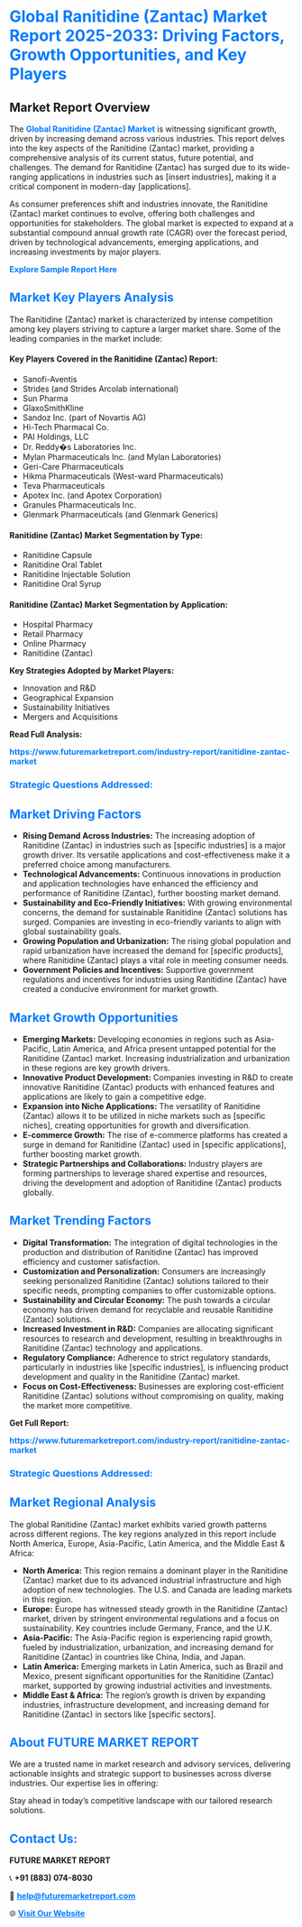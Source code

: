<h1 style="color: #007BFF;">Global Ranitidine (Zantac) Market Report 2025-2033: Driving Factors, Growth Opportunities, and Key Players</h1>

<section id="overview">
<h2>Market Report Overview</h2>
<p>The <a href="https://www.futuremarketreport.com/industry-report/ranitidine-zantac-market" style="color: #007BFF; text-decoration: none;"><strong>Global Ranitidine (Zantac) Market</strong></a> is witnessing significant growth, driven by increasing demand across various industries. This report delves into the key aspects of the Ranitidine (Zantac) market, providing a comprehensive analysis of its current status, future potential, and challenges. The demand for Ranitidine (Zantac) has surged due to its wide-ranging applications in industries such as [insert industries], making it a critical component in modern-day [applications].</p>
<p>As consumer preferences shift and industries innovate, the Ranitidine (Zantac) market continues to evolve, offering both challenges and opportunities for stakeholders. The global market is expected to expand at a substantial compound annual growth rate (CAGR) over the forecast period, driven by technological advancements, emerging applications, and increasing investments by major players.</p>
</section>

<section id="overview">
<p><a href="https://www.futuremarketreport.com/request-sample/reportId=122039" style="color: #007BFF; text-decoration: none;"><strong>Explore Sample Report Here</strong></a></p>
</section>

<section id="key-players">
<h2 style="color: #007BFF;">Market Key Players Analysis</h2>
<p>The Ranitidine (Zantac) market is characterized by intense competition among key players striving to capture a larger market share. Some of the leading companies in the market include:</p>
<h4>Key Players Covered in the Ranitidine (Zantac) Report:</h4>
<ul><li>Sanofi-Aventis</li><li>Strides (and Strides Arcolab international)</li><li>Sun Pharma</li><li>GlaxoSmithKline</li><li>Sandoz Inc. (part of Novartis AG)</li><li>Hi-Tech Pharmacal Co.</li><li>PAI Holdings, LLC</li><li>Dr. Reddy�s Laboratories Inc.</li><li>Mylan Pharmaceuticals Inc. (and Mylan Laboratories)</li><li>Geri-Care Pharmaceuticals</li><li>Hikma Pharmaceuticals (West-ward Pharmaceuticals)</li><li>Teva Pharmaceuticals</li><li>Apotex Inc. (and Apotex Corporation)</li><li>Granules Pharmaceuticals Inc.</li><li>Glenmark Pharmaceuticals (and Glenmark Generics)</li></ul>
<h4>Ranitidine (Zantac) Market Segmentation by Type:</h4>
<ul><li>Ranitidine Capsule</li><li>Ranitidine Oral Tablet</li><li>Ranitidine Injectable Solution</li><li>Ranitidine Oral Syrup</li></ul>

<h4>Ranitidine (Zantac) Market Segmentation by Application:</h4>
<ul><li>Hospital Pharmacy</li><li>Retail Pharmacy</li><li>Online Pharmacy</li><li>Ranitidine (Zantac)</li></ul>
<p><strong>Key Strategies Adopted by Market Players:</strong></p>
<ul>
<li>Innovation and R&D</li>
<li>Geographical Expansion</li>
<li>Sustainability Initiatives</li>
<li>Mergers and Acquisitions</li>
</ul>
</section>

<section>
<p><strong>Read Full Analysis: </strong></p><a href="https://www.futuremarketreport.com/industry-report/ranitidine-zantac-market" style="color: #007BFF; text-decoration: none;"><strong>https://www.futuremarketreport.com/industry-report/ranitidine-zantac-market</strong></a>
<h3 style="color: #007BFF;">Strategic Questions Addressed:</h3>
</section>

<section id="driving-factors">
<h2 style="color: #007BFF;">Market Driving Factors</h2>
<ul>
<li><strong>Rising Demand Across Industries:</strong> The increasing adoption of Ranitidine (Zantac) in industries such as [specific industries] is a major growth driver. Its versatile applications and cost-effectiveness make it a preferred choice among manufacturers.</li>
<li><strong>Technological Advancements:</strong> Continuous innovations in production and application technologies have enhanced the efficiency and performance of Ranitidine (Zantac), further boosting market demand.</li>
<li><strong>Sustainability and Eco-Friendly Initiatives:</strong> With growing environmental concerns, the demand for sustainable Ranitidine (Zantac) solutions has surged. Companies are investing in eco-friendly variants to align with global sustainability goals.</li>
<li><strong>Growing Population and Urbanization:</strong> The rising global population and rapid urbanization have increased the demand for [specific products], where Ranitidine (Zantac) plays a vital role in meeting consumer needs.</li>
<li><strong>Government Policies and Incentives:</strong> Supportive government regulations and incentives for industries using Ranitidine (Zantac) have created a conducive environment for market growth.</li>
</ul>
</section>

<section id="growth-opportunities">
<h2 style="color: #007BFF;">Market Growth Opportunities</h2>
<ul>
<li><strong>Emerging Markets:</strong> Developing economies in regions such as Asia-Pacific, Latin America, and Africa present untapped potential for the Ranitidine (Zantac) market. Increasing industrialization and urbanization in these regions are key growth drivers.</li>
<li><strong>Innovative Product Development:</strong> Companies investing in R&D to create innovative Ranitidine (Zantac) products with enhanced features and applications are likely to gain a competitive edge.</li>
<li><strong>Expansion into Niche Applications:</strong> The versatility of Ranitidine (Zantac) allows it to be utilized in niche markets such as [specific niches], creating opportunities for growth and diversification.</li>
<li><strong>E-commerce Growth:</strong> The rise of e-commerce platforms has created a surge in demand for Ranitidine (Zantac) used in [specific applications], further boosting market growth.</li>
<li><strong>Strategic Partnerships and Collaborations:</strong> Industry players are forming partnerships to leverage shared expertise and resources, driving the development and adoption of Ranitidine (Zantac) products globally.</li>
</ul>
</section>

<section id="trending-factors">
<h2 style="color: #007BFF;">Market Trending Factors</h2>
<ul>
<li><strong>Digital Transformation:</strong> The integration of digital technologies in the production and distribution of Ranitidine (Zantac) has improved efficiency and customer satisfaction.</li>
<li><strong>Customization and Personalization:</strong> Consumers are increasingly seeking personalized Ranitidine (Zantac) solutions tailored to their specific needs, prompting companies to offer customizable options.</li>
<li><strong>Sustainability and Circular Economy:</strong> The push towards a circular economy has driven demand for recyclable and reusable Ranitidine (Zantac) solutions.</li>
<li><strong>Increased Investment in R&D:</strong> Companies are allocating significant resources to research and development, resulting in breakthroughs in Ranitidine (Zantac) technology and applications.</li>
<li><strong>Regulatory Compliance:</strong> Adherence to strict regulatory standards, particularly in industries like [specific industries], is influencing product development and quality in the Ranitidine (Zantac) market.</li>
<li><strong>Focus on Cost-Effectiveness:</strong> Businesses are exploring cost-efficient Ranitidine (Zantac) solutions without compromising on quality, making the market more competitive.</li>
</ul>
</section>

<section>
<p><strong>Get Full Report: </strong></p><a href="https://www.futuremarketreport.com/industry-report/ranitidine-zantac-market" style="color: #007BFF; text-decoration: none;"><strong>https://www.futuremarketreport.com/industry-report/ranitidine-zantac-market</strong></a>
<h3 style="color: #007BFF;">Strategic Questions Addressed:</h3>
</section>


<section id="regional-analysis">
<h2 style="color: #007BFF;">Market Regional Analysis</h2>
<p>The global Ranitidine (Zantac) market exhibits varied growth patterns across different regions. The key regions analyzed in this report include North America, Europe, Asia-Pacific, Latin America, and the Middle East & Africa:</p>
<ul>
<li><strong>North America:</strong> This region remains a dominant player in the Ranitidine (Zantac) market due to its advanced industrial infrastructure and high adoption of new technologies. The U.S. and Canada are leading markets in this region.</li>
<li><strong>Europe:</strong> Europe has witnessed steady growth in the Ranitidine (Zantac) market, driven by stringent environmental regulations and a focus on sustainability. Key countries include Germany, France, and the U.K.</li>
<li><strong>Asia-Pacific:</strong> The Asia-Pacific region is experiencing rapid growth, fueled by industrialization, urbanization, and increasing demand for Ranitidine (Zantac) in countries like China, India, and Japan.</li>
<li><strong>Latin America:</strong> Emerging markets in Latin America, such as Brazil and Mexico, present significant opportunities for the Ranitidine (Zantac) market, supported by growing industrial activities and investments.</li>
<li><strong>Middle East & Africa:</strong> The region’s growth is driven by expanding industries, infrastructure development, and increasing demand for Ranitidine (Zantac) in sectors like [specific sectors].</li>
</ul>
</section>

<footer>
<h2 style="color: #007BFF;">About FUTURE MARKET REPORT</h2>
<p>We are a trusted name in market research and advisory services, delivering actionable insights and strategic support to businesses across diverse industries. Our expertise lies in offering:</p>

<p>Stay ahead in today’s competitive landscape with our tailored research solutions.</p>

<h2 style="color: #007BFF;">Contact Us:</h2>
<p><strong>FUTURE MARKET REPORT</strong></p>
<p>📞 <strong>+91 (883) 074-8030</strong></p>
<p>📧 <strong><a href="mailto:help@futuremarketreport.com" style="color: #007BFF;">help@futuremarketreport.com</a></strong></p>
<p>🌐 <strong><a href="https://www.futuremarketreport.com/" style="color: #007BFF;">Visit Our Website</a></strong></p>
</footer>